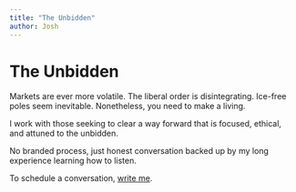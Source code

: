 ```yaml
---
title: "The Unbidden"
author: Josh
---
```


# The Unbidden

Markets are ever more volatile. The liberal order is disintegrating. Ice-free poles seem inevitable. Nonetheless, you need to make a living.

I work with those seeking to clear a way forward that is focused, ethical, and attuned to the unbidden.

No branded process, just honest conversation backed up by my long experience learning how to listen.

To schedule a conversation, [write me](mailto:josh@joshberson.net).
